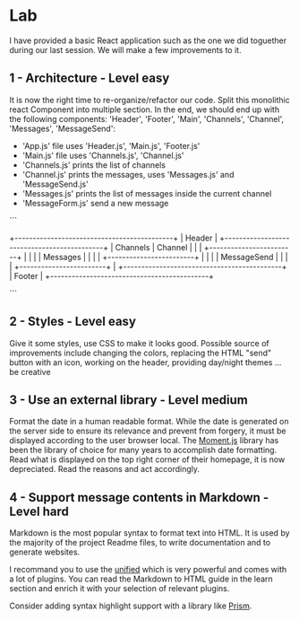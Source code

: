 
# Lab

I have provided a basic React application such as the one we did toguether
during our last session. We will make a few improvements to it.

## 1 - Architecture - Level easy

It is now the right time to re-organize/refactor our code. Split this monolithic
react Component into multiple section. In the end, we should end up with the
following components: 'Header', 'Footer', 'Main', 'Channels', 'Channel',
'Messages', 'MessageSend':

- 'App.js' file uses 'Header.js', 'Main.js', 'Footer.js'
- 'Main.js' file uses 'Channels.js', 'Channel.js'
- 'Channels.js' prints the list of channels
- 'Channel.js' prints the messages, uses 'Messages.js' and 'MessageSend.js'
- 'Messages.js' prints the list of messages inside the current channel
- 'MessageForm.js' send a new message

\`\`\`

+--------------------------------------------+
|                  Header                    |
+--------------------------------------------+
|   Channels    |          Channel           |
|               | +------------------------+ |
|               | |        Messages        | |
|               | +------------------------+ |
|               | |      MessageSend       | |
|               | +------------------------+ |
+--------------------------------------------+
|                  Footer                    |
+--------------------------------------------+

\`\`\`

## 2 - Styles - Level easy

Give it some styles, use CSS to make it looks good. Possible source of
improvements include changing the colors, replacing the HTML "send" button with
an icon, working on the header, providing day/night themes ... be creative

## 3 - Use an external library - Level medium

Format the date in a human readable format. While the date is generated on the
server side to ensure its relevance and prevent from forgery, it must be
displayed according to the user browser local. The
[Moment.js](https://momentjs.com/) library has been the library of choice for
many years to accomplish date formatting. Read what is displayed on the top
right corner of their homepage, it is now depreciated. Read the reasons and act
accordingly.

## 4 - Support message contents in Markdown - Level hard

Markdown is the most popular syntax to format text into HTML. It is used by the
majority of the project Readme files, to write documentation and to generate
websites.

I recommand you to use the [unified](https://unifiedjs.com/) which is very
powerful and comes with a lot of plugins. You can read the Markdown to HTML
guide in the learn section and enrich it with your selection of relevant
plugins.

Consider adding syntax highlight support with a library like
[Prism](https://prismjs.com/).
